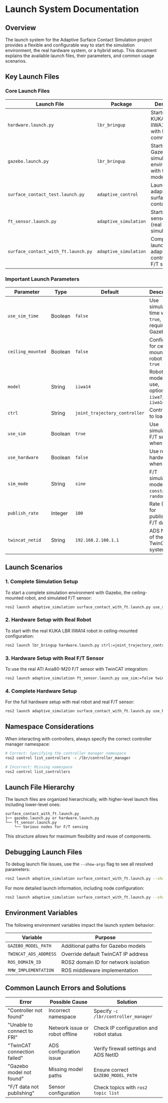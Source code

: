 # Launch System Documentation

## Overview

The launch system for the Adaptive Surface Contact Simulation project provides a flexible and configurable way to start the simulation environment, the real hardware system, or a hybrid setup. This document explains the available launch files, their parameters, and common usage scenarios.

## Key Launch Files

### Core Launch Files

| Launch File | Package | Description |
|-------------|---------|-------------|
| `hardware.launch.py` | `lbr_bringup` | Starts the real KUKA LBR IIWA14 robot with FRI communication |
| `gazebo.launch.py` | `lbr_bringup` | Starts the Gazebo simulation environment with the robot model |
| `surface_contact_test.launch.py` | `adaptive_control` | Launches the adaptive surface contact test |
| `ft_sensor.launch.py` | `adaptive_simulation` | Starts the F/T sensor node (real or simulated) |
| `surface_contact_with_ft.launch.py` | `adaptive_simulation` | Complete launch file for adaptive control with F/T sensing |

### Important Launch Parameters

| Parameter | Type | Default | Description |
|-----------|------|---------|-------------|
| `use_sim_time` | Boolean | `false` | Use simulated time when `true`, required for Gazebo |
| `ceiling_mounted` | Boolean | `false` | Configure for ceiling-mounted robot when `true` |
| `model` | String | `iiwa14` | Robot model to use, options: `iiwa7`, `iiwa14` |
| `ctrl` | String | `joint_trajectory_controller` | Controller to load |
| `use_sim` | Boolean | `true` | Use simulated F/T sensor when `true` |
| `use_hardware` | Boolean | `false` | Use real hardware when `true` |
| `sim_mode` | String | `sine` | F/T simulation mode: `sine`, `constant`, `random` |
| `publish_rate` | Integer | `100` | Rate (Hz) for publishing F/T data |
| `twincat_netid` | String | `192.168.2.100.1.1` | ADS NetID of the TwinCAT system |

## Launch Scenarios

### 1. Complete Simulation Setup

To start a complete simulation environment with Gazebo, the ceiling-mounted robot, and simulated F/T sensor:

```bash
ros2 launch adaptive_simulation surface_contact_with_ft.launch.py use_sim_time:=true ceiling_mounted:=true
```

### 2. Hardware Setup with Real Robot

To start with the real KUKA LBR IIWA14 robot in ceiling-mounted configuration:

```bash
ros2 launch lbr_bringup hardware.launch.py ctrl:=joint_trajectory_controller model:=iiwa14 ceiling_mounted:=true
```

### 3. Hardware Setup with Real F/T Sensor

To use the real ATI Axia80-M20 F/T sensor with TwinCAT integration:

```bash
ros2 launch adaptive_simulation ft_sensor.launch.py use_sim:=false twincat_netid:=192.168.2.100.1.1
```

### 4. Complete Hardware Setup

For the full hardware setup with real robot and real F/T sensor:

```bash
ros2 launch adaptive_simulation surface_contact_with_ft.launch.py use_hardware:=true ceiling_mounted:=true use_sim_time:=false
```

## Namespace Considerations

When interacting with controllers, always specify the correct controller manager namespace:

```bash
# Correct: Specifying the controller manager namespace
ros2 control list_controllers -c /lbr/controller_manager

# Incorrect: Missing namespace
ros2 control list_controllers
```

## Launch File Hierarchy

The launch files are organized hierarchically, with higher-level launch files including lower-level ones:

```
surface_contact_with_ft.launch.py
├── gazebo.launch.py or hardware.launch.py
└── ft_sensor.launch.py
    └── Various nodes for F/T sensing
```

This structure allows for maximum flexibility and reuse of components.

## Debugging Launch Files

To debug launch file issues, use the `--show-args` flag to see all resolved parameters:

```bash
ros2 launch adaptive_simulation surface_contact_with_ft.launch.py --show-args
```

For more detailed launch information, including node configuration:

```bash
ros2 launch adaptive_simulation surface_contact_with_ft.launch.py --show-args --debug
```

## Environment Variables

The following environment variables impact the launch system behavior:

| Variable | Purpose |
|----------|---------|
| `GAZEBO_MODEL_PATH` | Additional paths for Gazebo models |
| `TWINCAT_ADS_ADDRESS` | Override default TwinCAT IP address |
| `ROS_DOMAIN_ID` | ROS2 domain ID for network isolation |
| `RMW_IMPLEMENTATION` | ROS middleware implementation |

## Common Launch Errors and Solutions

| Error | Possible Cause | Solution |
|-------|----------------|----------|
| "Controller not found" | Incorrect namespace | Specify `-c /lbr/controller_manager` |
| "Unable to connect to FRI" | Network issue or robot offline | Check IP configuration and robot status |
| "TwinCAT connection failed" | ADS configuration issue | Verify firewall settings and ADS NetID |
| "Gazebo model not found" | Missing model paths | Ensure correct `GAZEBO_MODEL_PATH` |
| "F/T data not publishing" | Sensor configuration | Check topics with `ros2 topic list` |
